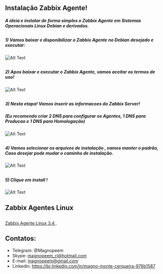 


##                                      Instalação Zabbix Agente!

##### A ideia e instalar de forma simples o Zabbix Agente em Sistemas Operacionais Linux Debian e derivados.


##
##### 1) Vamos baixar e disponibilizar o Zabbix Agente no Debian desejado e executar:


![Alt Text](https://github.com/MagnoMonteCerqueira/Zabbix/tree/master/Dicas_e_Truques/src/img/Agents/Linux/Debian/agente-linux-debian-01.PNG)

##
##### 2) Apos baixar e executar o Zabbix Agente, vamos aceitar os termos de uso!


![Alt Text](https://github.com/MagnoMonteCerqueira/Zabbix/tree/master/Dicas_e_Truques/src/img/Agents/Linux/Debian/agente-linux-debian-02.PNG)

##
##### 3) Nesta etapa! Vamos inserir as informacoes do Zabbix Server!

##### (Eu recomendo criar 2 DNS para configurar os Agentes, 1 DNS para Producao e 1 DNS para Homologação)


![Alt Text](https://github.com/MagnoMonteCerqueira/Zabbix/tree/master/Dicas_e_Truques/src/img/Agents/Linux/Debian/agente-linux-debian-03.PNG)

##
##### 4) Vamos selecionar os arquivos de instalação , vamos manter o padrão, Caso desejar pode mudar o caminho de instalação.


![Alt Text](https://github.com/MagnoMonteCerqueira/Zabbix/tree/master/Dicas_e_Truques/src/img/Agents/Linux/Debian/agente-linux-debian-04.PNG)

##
##### 5) Clique em install !


![Alt Text](https://github.com/MagnoMonteCerqueira/Zabbix/tree/master/Dicas_e_Truques/src/img/Agents/Linux/Debian/agente-linux-debian-05.PNG)

##
## Zabbix Agentes Linux
##

 [Zabbix Agente Linux 3.4 ](https://github.com/MagnoMonteCerqueira/Zabbix/tree/master/Zabbix_3.4/Agents/Linux).

##
## Contatos:


* Telegram: @Magnopeem
* Skype: magnopeem_rj@hotmail.com
* E-mail: magnopeem@gmail.com
* Linkedin: https://br.linkedin.com/in/magno-monte-cerqueira-976b1587
